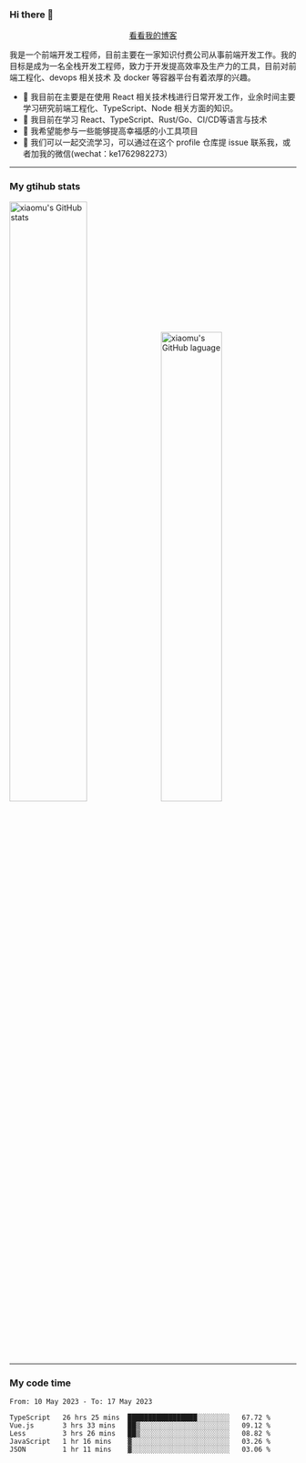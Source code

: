 ### Hi there 👋

<p align="center">
  <a href="https://blog.realjacket.site/">看看我的博客</a>
</p>

我是一个前端开发工程师，目前主要在一家知识付费公司从事前端开发工作。我的目标是成为一名全栈开发工程师，致力于开发提高效率及生产力的工具，目前对前端工程化、devops 相关技术 及 docker 等容器平台有着浓厚的兴趣。

- 🔭 我目前在主要是在使用 React 相关技术栈进行日常开发工作，业余时间主要学习研究前端工程化、TypeScript、Node 相关方面的知识。
- 🌱 我目前在学习 React、TypeScript、Rust/Go、CI/CD等语言与技术
- 👯 我希望能参与一些能够提高幸福感的小工具项目
- 💬 我们可以一起交流学习，可以通过在这个 profile 仓库提 issue 联系我，或者加我的微信(wechat：ke1762982273）

***

### My gtihub stats

<a><img src="https://github-readme-stats-git-masterrstaa-rickstaa.vercel.app/api?username=real-jacket&&show_icons=true" title="xiaomu's GitHub stats" alt="xiaomu's GitHub stats" style="width:52%;"/></a>
<a><img src="https://github-readme-stats-git-masterrstaa-rickstaa.vercel.app/api/top-langs/?username=real-jacket&layout=compact" title="xiaomu's GitHub laguage" alt="xiaomu's GitHub laguage" style="width:46%;"/><a/>

***

### My code time

<!--START_SECTION:waka-->

```text
From: 10 May 2023 - To: 17 May 2023

TypeScript   26 hrs 25 mins  █████████████████░░░░░░░░   67.72 %
Vue.js       3 hrs 33 mins   ██▒░░░░░░░░░░░░░░░░░░░░░░   09.12 %
Less         3 hrs 26 mins   ██▒░░░░░░░░░░░░░░░░░░░░░░   08.82 %
JavaScript   1 hr 16 mins    ▓░░░░░░░░░░░░░░░░░░░░░░░░   03.26 %
JSON         1 hr 11 mins    ▓░░░░░░░░░░░░░░░░░░░░░░░░   03.06 %
```

<!--END_SECTION:waka-->
